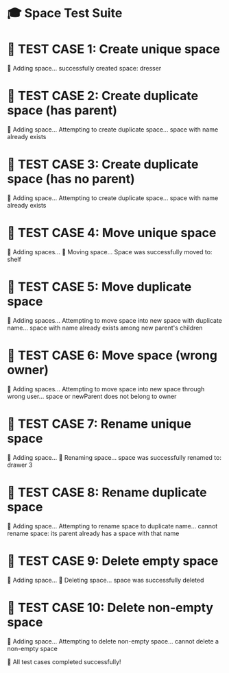 🎓 Space Test Suite
========================

🧪 TEST CASE 1: Create unique space
==================================
📝 Adding space...
successfully created space: dresser

🧪 TEST CASE 2: Create duplicate space (has parent)
==================================
📝 Adding space...
Attempting to create duplicate space...
space with name already exists

🧪 TEST CASE 3: Create duplicate space (has no parent)
==================================
📝 Adding space...
Attempting to create duplicate space...
space with name already exists

🧪 TEST CASE 4: Move unique space
==================================
📝 Adding spaces...
📝 Moving space...
Space was successfully moved to: shelf

🧪 TEST CASE 5: Move duplicate space
==================================
📝 Adding spaces...
Attempting to move space into new space with duplicate name...
space with name already exists among new parent's children

🧪 TEST CASE 6: Move space (wrong owner)
==================================
📝 Adding spaces...
Attempting to move space into new space through wrong user...
space or newParent does not belong to owner

🧪 TEST CASE 7: Rename unique space
==================================
📝 Adding space...
📝 Renaming space...
space was successfully renamed to: drawer 3

🧪 TEST CASE 8: Rename duplicate space
==================================
📝 Adding space...
Attempting to rename space to duplicate name...
cannot rename space: its parent already has a space with that name

🧪 TEST CASE 9: Delete empty space
==================================
📝 Adding space...
📝 Deleting space...
space was successfully deleted

🧪 TEST CASE 10: Delete non-empty space
==================================
📝 Adding space...
Attempting to delete non-empty space...
cannot delete a non-empty space

🎉 All test cases completed successfully!